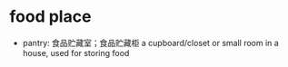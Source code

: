 # food place

- pantry: 食品贮藏室；食品贮藏柜 a cupboard/closet or small room in a house, used for storing food
